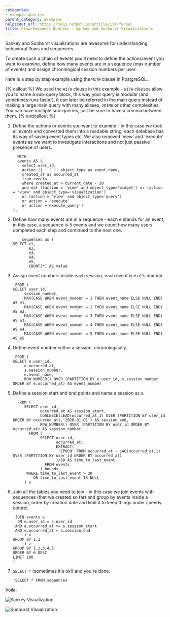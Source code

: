 ```yaml
---
categories:
- example-queries
parent_category: examples
helpscout_url: https://help.redash.io/article/134-funnel
title: Flow/Sequence Queries - Sankey and Sunburst Visualizations
---
```

Sankey and Sunburst visualizations are awesome for understanding behavioral
flows and sequences.

To create such a chain of events you'll need to define the actions/event you
want to examine, define how many events are in a sequence (max number of
events) and assign chronological session numbers per user.

Here is a step by step example using the `WITH` clause in PostgreSQL.

{% callout %}
We used the `WITH` clause in this example - `WITH` clauses allow you to name a sub-query block, this way your query is modular (and sometimes runs faster), it can later be referred in the main query instead of making a large main query with many aliases, `JOIN`s or other complexities. You can have multiple sub-queries, just be sure to have a comma between them.
{% endcallout %}

1. Define the actions or events you want to examine - in this case we took all events and converted them into a readable string, each database has its way of saving event types etc. We also removed 'view' and 'execute' events as we want to investigate interactions and not just passive presence of users. 
  
         WITH
         events AS (
           select user_id,
           action || ' ' || object_type as event_name,
           created_at as occurred_at
           from events
           where created_at > current_date - 30
           and not ((action = 'view' and object_type='widget') or (action = 'view' and object_type='visualization')
           or (action = 'view' and object_type='query')
           or action = 'execute'
           or action ='execute_query')
       ),

2. Define how many events are in a sequence - each e stands for an event, in this case, a sequence is 5 events and we count how many users completed each step and continued to the next one. 
    
           sequences as (
       SELECT e1,
              e2,
              e3,
              e4,
              e5,
              COUNT(*) AS value	

3. Assign event numbers inside each session, each event is e+it's number. 
    
        FROM (
       SELECT user_id,
            session_number,
            MAX(CASE WHEN event_number = 1 THEN event_name ELSE NULL END) AS e1,
            MAX(CASE WHEN event_number = 2 THEN event_name ELSE NULL END) AS e2,
            MAX(CASE WHEN event_number = 3 THEN event_name ELSE NULL END) AS e3,
            MAX(CASE WHEN event_number = 4 THEN event_name ELSE NULL END) AS e4,
            MAX(CASE WHEN event_number = 5 THEN event_name ELSE NULL END) AS e5
    	

4. Define event number within a session, chronologically. 
    
        FROM (
       SELECT e.user_id,
            e.occurred_at,
            s.session_number,
            e.event_name,
            ROW_NUMBER() OVER (PARTITION BY e.user_id, s.session_number ORDER BY e.occurred_at) AS event_number
    	

5. Define a session start and end points and name a session as s. 
    
         FROM (
            SELECT user_id,
                   occurred_at AS session_start,
                   COALESCE(LEAD(occurred_at,1) OVER (PARTITION BY user_id ORDER BY occurred_at),'2020-01-01') AS session_end,
                   ROW_NUMBER() OVER (PARTITION BY user_id ORDER BY occurred_at) AS session_number
              FROM (
                   SELECT user_id,
                          occurred_at,
                          EXTRACT(
                           'EPOCH' FROM occurred_at - LAG(occurred_at,1) OVER (PARTITION BY user_id ORDER BY occurred_at)
                          )/60 AS time_to_last_event
                     FROM events
                   ) bounds
             WHERE time_to_last_event > 30
                OR time_to_last_event IS NULL
            ) s
    	

6. Join all the tables you need to join - in this case we join events with sequences (that we created so far) and group by events inside a session, order by creation date and limit it to keep things under speedy control. 
    
        JOIN events e
         ON e.user_id = s.user_id
        AND e.occurred_at >= s.session_start
        AND e.occurred_at < s.session_end
            ) x
       GROUP BY 1,2
            ) z
       GROUP BY 1,2,3,4,5
       ORDER BY 6 DESC
       LIMIT 100
       )
    	

7. `SELECT *` (sometimes it's ok!) and you're done. 
    
        SELECT * FROM sequences
    	

Voila:

![Sankey Visualization](https://redash.io/help/assets/visualization_examples/Sankey.png)

![Sunburst Visualization](https://redash.io/help/assets/visualization_examples/Sunburst.png)

